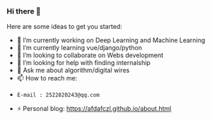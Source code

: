 ### Hi there 👋

<!--
**afdafczl/afdafczl** is a ✨ _special_ ✨ repository because its `README.md` (this file) appears on your GitHub profile.


-->
Here are some ideas to get you started:

- 🔭 I’m currently working on Deep Learning and Machine Learning
- 🌱 I’m currently learning vue/django/python
- 👯 I’m looking to collaborate on Webs development
- 🤔 I’m looking for help with finding internalship
- 💬 Ask me about algorithm/digital wires
- 📫 How to reach me: 
-     E-mail : 2522820243@qq.com
- ⚡ Personal blog: https://afdafczl.github.io/about.html

